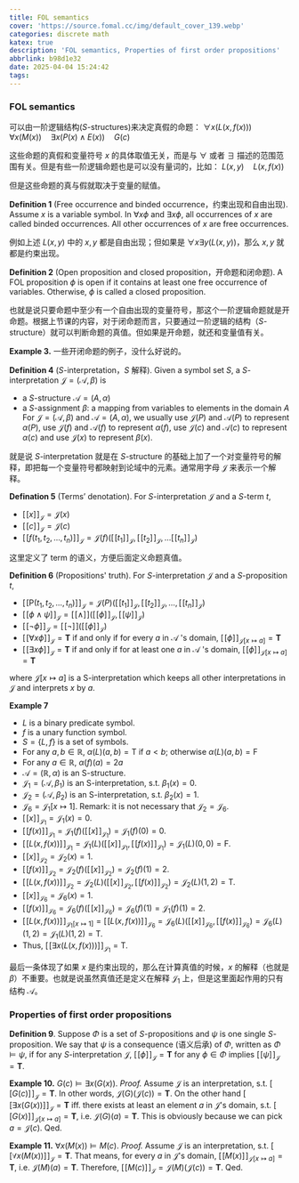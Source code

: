 ```yaml
---
title: FOL semantics
cover: 'https://source.fomal.cc/img/default_cover_139.webp'
categories: discrete math
katex: true
description: 'FOL semantics, Properties of first order propositions'
abbrlink: b98d1e32
date: 2025-04-04 15:24:42
tags:
---
```


### FOL semantics
可以由一阶逻辑结构($S$-structures)来决定真假的命题：
$\forall x(L(x, f(x)))\quad \forall x(M(x))\quad \exists x(P(x)\land E(x)) \quad G(c)$

这些命题的真假和变量符号 $x$ 的具体取值无关，而是与 $\forall$ 或者 $\exists$ 描述的范围范围有关。但是有些一阶逻辑命题也是可以没有量词的，比如：
$L(x, y) \quad L(x,f(x))$

但是这些命题的真与假就取决于变量的赋值。

**Definition 1** (Free occurrence and binded occurrence，约束出现和自由出现). Assume $x$ is a variable symbol. In $\forall x \phi$ and $\exists x \phi$, all occurrences of $x$ are called binded occurrences. All other occurrences of $x$ are free occurrences.

例如上述 $L(x, y)$ 中的 $x, y$ 都是自由出现；但如果是 $\forall x\exists y(L(x, y))$，那么 $x, y$ 就都是约束出现。

**Definition 2** (Open proposition and closed proposition，开命题和闭命题). A FOL proposition $\phi$ is open if it contains at least one free occurrence of variables. Otherwise, $\phi$ is called a closed proposition.

也就是说只要命题中至少有一个自由出现的变量符号，那这个一阶逻辑命题就是开命题。根据上节课的内容，对于闭命题而言，只要通过一阶逻辑的结构（$S$-structure）就可以判断命题的真值。但如果是开命题，就还和变量值有关。

**Example 3.**
一些开闭命题的例子，没什么好说的。

**Definition 4** ($S$-interpretation，$S$ 解释).
Given a symbol set $S$, a $S$-interpretation $\mathcal{J} = (\mathcal{A}, \beta)$ is
* a $S$-structure $\mathcal{A} = (A, \alpha)$
* a $S$-assignment $\beta$: a mapping from variables to elements in the domain $A$
For $\mathcal{J} = (\mathcal{A}, \beta)$ and $\mathcal{A} = (A, \alpha)$, we usually use $\mathcal{J}(P)$ and $\mathcal{A}(P)$ to represent $\alpha(P)$, use $\mathcal{J}(f)$ and $\mathcal{A}(f)$ to represent $\alpha(f)$, use $\mathcal{J}(c)$ and $\mathcal{A}(c)$ to represent $\alpha(c)$ and use $\mathcal{J}(x)$ to represent $\beta(x)$.

就是说 $S$-interpretation 就是在 $S$-structure 的基础上加了一个对变量符号的解释，即把每一个变量符号都映射到论域中的元素。通常用字母 $\mathcal{J}$ 来表示一个解释。

**Defination 5** (Terms’ denotation). For $S$-interpretation $\mathcal{J}$ and a $S$-term $t$,
* $[\![x]\!]_{\mathcal{J}} = \mathcal{J}(x)$
* $[\![c]\!]_{\mathcal{J}} = \mathcal{J}(c)$
* $[\![f(t_1, t_2, \ldots ,t_n)]\!]_{\mathcal{J}} = \mathcal{J}(f) ([\![t_1]\!]_{\mathcal{J}}, [\![t_2]\!]_{\mathcal{J}}, \ldots [\![t_n]\!]_{\mathcal{J}})$

这里定义了 term 的语义，方便后面定义命题真值。

**Definition 6** (Propositions' truth).
For $S$-interpretation $\mathcal{J}$ and a $S$-proposition $t$,
* $[\![\mathrm{P}\left(t_{1}, t_{2}, \ldots, t_{n}\right)]\!]_{\mathcal{J}}=\mathcal{J}(P)\left([\![t_{1}]\!]_{\mathcal{J}},[\![t_{2}]\!]_{\mathcal{J}}, \ldots,[\![t_{n}]\!]_{\mathcal{J}}\right)$
* $[\![\phi \wedge \psi]\!]_{\mathcal{J}}=[\![\wedge]\!]\left([\![\phi]\!]_{\mathcal{J}},[\![\psi]\!]_{\mathcal{J}}\right)$
* $[\![\neg \phi]\!]_{\mathcal{J}}=[\![\neg]\!]\left([\![\phi]\!]_{\mathcal{J}}\right)$
* $[\![\forall x \phi]\!]_{\mathcal{J}}=\mathbf{T}$ if and only if for every $a$ in $\mathcal{A}$ 's domain, $[\![\phi]\!]_{\mathcal{J}[x \mapsto a]}=\mathbf{T}$
* $[\![\exists x \phi]\!]_{\mathcal{J}}=\mathbf{T}$ if and only if for at least one $a$ in $\mathcal{A}$ 's domain, $[\![\phi]\!]_{\mathcal{J}[x \mapsto a]}=\mathbf{T}$

where $\mathcal{J}[x \mapsto a]$ is a S-interpretation which keeps all other interpretations in $\mathcal{J}$ and interprets $x$ by $a$.

**Example 7**
- $L$ is a binary predicate symbol.
- $f$ is a unary function symbol.
- $S = \{L, f\}$ is a set of symbols.
- For any $a, b \in \mathbb{R}$, $\alpha(L)(a, b) = \text{T}$ if $a < b$; otherwise $\alpha(L)(a, b) = \text{F}$
- For any $a \in \mathbb{R}$, $\alpha(f)(a) = 2a$
- $\mathcal{A} = (\mathbb{R}, \alpha)$ is an S-structure.
- $\mathcal{J}_1 = (\mathcal{A}, \beta_1)$ is an S-interpretation, s.t. $\beta_1(x) = 0$.
- $\mathcal{J}_2 = (\mathcal{A}, \beta_2)$ is an S-interpretation, s.t. $\beta_2(x) = 1$.
- $\mathcal{J}_6 = \mathcal{J}_1[x \mapsto 1]$. Remark: it is not necessary that $\mathcal{J}_2 = \mathcal{J}_6$.
- $[\![ x ]\!]_{\mathcal{J}_1} = \mathcal{J}_1(x) = 0$.
- $[\![ f(x) ]\!]_{\mathcal{J}_1} = \mathcal{J}_1(f)([\![ x ]\!]_{\mathcal{J}_1}) = \mathcal{J}_1(f)(0) = 0$.
- $[\![ L(x, f(x)) ]\!]_{\mathcal{J}_1} = \mathcal{J}_1(L)([\![ x ]\!]_{\mathcal{J}_1}, [\![ f(x) ]\!]_{\mathcal{J}_1}) = \mathcal{J}_1(L)(0, 0) = \text{F}$.
- $[\![ x ]\!]_{\mathcal{J}_2} = \mathcal{J}_2(x) = 1$.
- $[\![ f(x) ]\!]_{\mathcal{J}_2} = \mathcal{J}_2(f)([\![ x ]\!]_{\mathcal{J}_2}) = \mathcal{J}_2(f)(1) = 2$.
- $[\![ L(x, f(x)) ]\!]_{\mathcal{J}_2} = \mathcal{J}_2(L)([\![ x ]\!]_{\mathcal{J}_2}, [\![ f(x) ]\!]_{\mathcal{J}_2}) = \mathcal{J}_2(L)(1, 2) = \text{T}$.
- $[\![ x ]\!]_{\mathcal{J}_6} = \mathcal{J}_6(x) = 1$.
- $[\![ f(x) ]\!]_{\mathcal{J}_6} = \mathcal{J}_6(f)([\![ x ]\!]_{\mathcal{J}_6}) = \mathcal{J}_6(f)(1) = \mathcal{J}_1(f)(1) = 2$.
- $[\![ L(x, f(x)) ]\!]_{\mathcal{J}_1[x \mapsto 1]} = [\![ L(x, f(x)) ]\!]_{\mathcal{J}_6} = \mathcal{J}_6(L)([\![ x ]\!]_{\mathcal{J}_6}, [\![ f(x) ]\!]_{\mathcal{J}_6}) = \mathcal{J}_6(L)(1, 2) = \mathcal{J}_1(L)(1, 2) = \text{T}$.
- Thus, $[\![ \exists x (L(x, f(x))) ]\!]_{\mathcal{J}_1} = \text{T}$.

最后一条体现了如果 $x$ 是约束出现的，那么在计算真值的时候，$x$ 的解释（也就是 $\beta$）不重要。也就是说虽然真值还是定义在解释 $\mathcal{J}_{1}$ 上，但是这里面起作用的只有结构 $\mathcal{A}$。

### Properties of first order propositions
**Definition 9**. Suppose $\Phi$ is a set of $S$-propositions and $\psi$ is one single $S$-proposition. We say that $\psi$ is a consequence (语义后承) of $\Phi$, written as $\Phi \models \psi$, if for any $S$-interpretation $\mathcal{J}$, $[\![\phi]\!]_{\mathcal{J}} = \mathbf{T}$ for any $\phi \in \Phi$ implies $[\![\psi]\!]_{\mathcal{J}} = \mathbf{T}$.

**Example 10.** $G(c) \models \exists x(G(x))$.
*Proof.*
Assume $\mathcal{J}$ is an interpretation, s.t. $[\![G(c)]\!]_{\mathcal{J}} = \mathbf{T}$. In other words, $\mathcal{J}(G)(\mathcal{J}(c)) = \mathbf{T}$.
On the other hand $[\![\exists x(G(x))]\!]_{\mathcal{J}} = \mathbf{T}$ iff. there exists at least an element $a$ in $\mathcal{J}$'s domain, s.t. $[\![G(x)]\!]_{\mathcal{J}[x \mapsto a]} = \mathbf{T}$, i.e. $\mathcal{J}(G)(a) = \mathbf{T}$.
This is obviously because we can pick $a = \mathcal{J}(c)$.
Qed.

**Example 11.** $\forall x(M(x)) \models M(c)$.
*Proof.*
Assume $\mathcal{J}$ is an interpretation, s.t. $[\![\forall x(M(x))]\!]_{\mathcal{J}} = \mathbf{T}$. That means, for every $a$ in $\mathcal{J}$'s domain,
$[\![M(x)]\!]_{\mathcal{J}[x \mapsto a]} = \mathbf{T}$,
i.e. $\mathcal{J}(M)(a) = \mathbf{T}$.
Therefore, $[\![M(c)]\!]_{\mathcal{J}} = \mathcal{J}(M)(\mathcal{J}(c)) = \mathbf{T}$.
Qed.